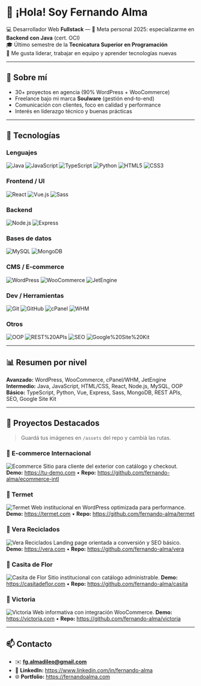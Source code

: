 # 👋 ¡Hola! Soy Fernando Alma

💻 Desarrollador Web **Fullstack** — 🎯 Meta personal 2025: especializarme en **Backend con Java** (cert. OCI)  
🎓 Último semestre de la **Tecnicatura Superior en Programación**  
🧭 Me gusta liderar, trabajar en equipo y aprender tecnologías nuevas

---

## 🚀 Sobre mí
- 30+ proyectos en agencia (90% WordPress + WooCommerce)
- Freelance bajo mi marca **Soulware** (gestión end-to-end)
- Comunicación con clientes, foco en calidad y performance
- Interés en liderazgo técnico y buenas prácticas

---

## 🧰 Tecnologías

### Lenguajes
![Java](https://img.shields.io/badge/Java-%23ED8B00?style=for-the-badge&logo=openjdk&logoColor=white)
![JavaScript](https://img.shields.io/badge/JavaScript-%23F7DF1E?style=for-the-badge&logo=javascript&logoColor=black)
![TypeScript](https://img.shields.io/badge/TypeScript-%233178C6?style=for-the-badge&logo=typescript&logoColor=white)
![Python](https://img.shields.io/badge/Python-%233776AB?style=for-the-badge&logo=python&logoColor=white)
![HTML5](https://img.shields.io/badge/HTML5-%23E34F26?style=for-the-badge&logo=html5&logoColor=white)
![CSS3](https://img.shields.io/badge/CSS3-%231572B6?style=for-the-badge&logo=css3&logoColor=white)

### Frontend / UI
![React](https://img.shields.io/badge/React-%2320232A?style=for-the-badge&logo=react&logoColor=61DAFB)
![Vue.js](https://img.shields.io/badge/Vue.js-%2335495E?style=for-the-badge&logo=vuedotjs&logoColor=4FC08D)
![Sass](https://img.shields.io/badge/Sass-%23CC6699?style=for-the-badge&logo=sass&logoColor=white)

### Backend
![Node.js](https://img.shields.io/badge/Node.js-%233C873A?style=for-the-badge&logo=nodedotjs&logoColor=white)
![Express](https://img.shields.io/badge/Express-%23000000?style=for-the-badge&logo=express&logoColor=white)

### Bases de datos
![MySQL](https://img.shields.io/badge/MySQL-%2300f?style=for-the-badge&logo=mysql&logoColor=white)
![MongoDB](https://img.shields.io/badge/MongoDB-%2347A248?style=for-the-badge&logo=mongodb&logoColor=white)

### CMS / E-commerce
![WordPress](https://img.shields.io/badge/WordPress-%2321759B?style=for-the-badge&logo=wordpress&logoColor=white)
![WooCommerce](https://img.shields.io/badge/WooCommerce-%2396588A?style=for-the-badge&logo=woocommerce&logoColor=white)
![JetEngine](https://img.shields.io/badge/JetEngine-%236C63FF?style=for-the-badge&logoColor=white)

### Dev / Herramientas
![Git](https://img.shields.io/badge/Git-%23F05032?style=for-the-badge&logo=git&logoColor=white)
![GitHub](https://img.shields.io/badge/GitHub-%23181717?style=for-the-badge&logo=github&logoColor=white)
![cPanel](https://img.shields.io/badge/cPanel-%23FF6C2C?style=for-the-badge&logo=cpanel&logoColor=white)
![WHM](https://img.shields.io/badge/WHM-%23FF6C2C?style=for-the-badge&logoColor=white)

### Otros
![OOP](https://img.shields.io/badge/POO/OOP-%23007396?style=for-the-badge)
![REST%20APIs](https://img.shields.io/badge/REST%20APIs-%23007396?style=for-the-badge)
![SEO](https://img.shields.io/badge/SEO%20b%C3%A1sico-%234285F4?style=for-the-badge)
![Google%20Site%20Kit](https://img.shields.io/badge/Google%20Site%20Kit-%234285F4?style=for-the-badge&logo=google&logoColor=white)

---

## 📊 Resumen por nivel
**Avanzado:** WordPress, WooCommerce, cPanel/WHM, JetEngine  
**Intermedio:** Java, JavaScript, HTML/CSS, React, Node.js, MySQL, OOP  
**Básico:** TypeScript, Python, Vue, Express, Sass, MongoDB, REST APIs, SEO, Google Site Kit

---

## 🌟 Proyectos Destacados

> Guardá tus imágenes en `/assets` del repo y cambiá las rutas.

### 🛒 E-commerce Internacional
![Ecommerce](./assets/ecommerce-internacional.png)
Sitio para cliente del exterior con catálogo y checkout.
**Demo:** https://tu-demo.com • **Repo:** https://github.com/fernando-alma/ecommerce-intl

### 🏢 Termet
![Termet](./assets/termet.png)
Web institucional en WordPress optimizada para performance.
**Demo:** https://termet.com • **Repo:** https://github.com/fernando-alma/termet

### 🌱 Vera Reciclados
![Vera Reciclados](./assets/vera-reciclados.png)
Landing page orientada a conversión y SEO básico.
**Demo:** https://vera.com • **Repo:** https://github.com/fernando-alma/vera

### 🌸 Casita de Flor
![Casita de Flor](./assets/casita-de-flor.png)
Sitio institucional con catálogo administrable.
**Demo:** https://casitadeflor.com • **Repo:** https://github.com/fernando-alma/casita

### 🎨 Victoria
![Victoria](./assets/victoria.png)
Web informativa con integración WooCommerce.
**Demo:** https://victoria.com • **Repo:** https://github.com/fernando-alma/victoria

---

## 📫 Contacto
- ✉️ **fg.almadileo@gmail.com**
- 🔗 **LinkedIn:** https://www.linkedin.com/in/fernando-alma
- 🌐 **Portfolio:** https://fernandoalma.com
